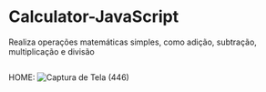 # Calculator-JavaScript
Realiza operações matemáticas simples, como adição, subtração, multiplicação e divisão


<img scrc= "(https://github.com/Victoria-Belo/Calculator-JavaScript/assets/86816104/0952373b-2e77-4447-88f4-13b34d7649d6)" width= 300px>

HOME:
![Captura de Tela (446)](https://github.com/Victoria-Belo/Calculator-JavaScript/assets/86816104/9e523a9e-f6f7-4a3c-a54a-1696205d7446)
